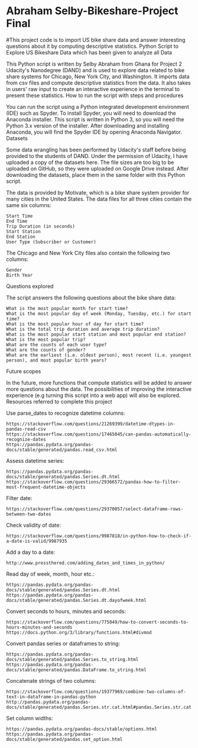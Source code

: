 # Abraham Selby-Bikeshare-Project Final 
#This project code is to import US bike share data and answer interesting questions about it by computing descriptive statistics.
Python Script to Explore US Bikeshare Data which has been given to analyze all Data

This Python script is written by Selby Abraham from Ghana for Project 2 Udacity's  Nanodegree (DAND) and is used to explore data related to bike share systems for Chicago, New York City, and Washington. It imports data from csv files and compute descriptive statistics from the data. It also takes in users' raw input to create an interactive experience in the terminal to present these statistics.
How to run the script with steps and procedures

You can run the script using a Python integrated development environment (IDE) such as Spyder. To install Spyder, you will need to download the Anaconda installer. This script is written in Python 3, so you will need the Python 3.x version of the installer. After downloading and installing Anaconda, you will find the Spyder IDE by opening Anaconda Navigator.
Datasets

Some data wrangling has been performed by Udacity's staff before being provided to the students of DAND. Under the permission of Udacity, I have uploaded a copy of the datasets here. The file sizes are too big to be uploaded on GitHub, so they were uploaded on Google Drive instead. After downloading the datasets, place them in the same folder with this Python script.

The data is provided by Motivate, which is a bike share system provider for many cities in the United States. The data files for all three cities contain the same six columns:

    Start Time 
    End Time
    Trip Duration (in seconds)
    Start Station
    End Station
    User Type (Subscriber or Customer)

The Chicago and New York City files also contain the following two columns:

    Gender
    Birth Year

Questions explored

The script answers the following questions about the bike share data:

    What is the most popular month for start time?
    What is the most popular day of week (Monday, Tuesday, etc.) for start time?
    What is the most popular hour of day for start time?
    What is the total trip duration and average trip duration?
    What is the most popular start station and most popular end station?
    What is the most popular trip?
    What are the counts of each user type?
    What are the counts of gender?
    What are the earliest (i.e. oldest person), most recent (i.e. youngest person), and most popular birth years?

Future scopes

In the future, more functions that compute statistics will be added to answer more questions about the data. The possibilities of improving the interactive experience (e.g turning this script into a web app) will also be explored.
Resources referred to complete this project

Use parse_dates to recognize datetime columns:

    https://stackoverflow.com/questions/21269399/datetime-dtypes-in-pandas-read-csv
    https://stackoverflow.com/questions/17465045/can-pandas-automatically-recognize-dates
    https://pandas.pydata.org/pandas-docs/stable/generated/pandas.read_csv.html

Assess datetime series:

    https://pandas.pydata.org/pandas-docs/stable/generated/pandas.Series.dt.html
    https://stackoverflow.com/questions/29366572/pandas-how-to-filter-most-frequent-datetime-objects

Filter date:

    https://stackoverflow.com/questions/29370057/select-dataframe-rows-between-two-dates

Check validity of date:

    https://stackoverflow.com/questions/9987818/in-python-how-to-check-if-a-date-is-valid/9987935

Add a day to a date:

    http://www.pressthered.com/adding_dates_and_times_in_python/

Read day of week, month, hour etc.:

    https://pandas.pydata.org/pandas-docs/stable/generated/pandas.Series.dt.html
    https://pandas.pydata.org/pandas-docs/stable/generated/pandas.Series.dt.dayofweek.html

Convert seconds to hours, minutes and seconds:

    https://stackoverflow.com/questions/775049/how-to-convert-seconds-to-hours-minutes-and-seconds
    https://docs.python.org/3/library/functions.html#divmod

Convert pandas series or dataframes to string:

    https://pandas.pydata.org/pandas-docs/stable/generated/pandas.Series.to_string.html
    https://pandas.pydata.org/pandas-docs/stable/generated/pandas.DataFrame.to_string.html

Concatenate strings of two columns:

    https://stackoverflow.com/questions/19377969/combine-two-columns-of-text-in-dataframe-in-pandas-python
    http://pandas.pydata.org/pandas-docs/stable/generated/pandas.Series.str.cat.html#pandas.Series.str.cat

Set column widths:

    https://pandas.pydata.org/pandas-docs/stable/options.html
    https://pandas.pydata.org/pandas-docs/stable/generated/pandas.set_option.html

